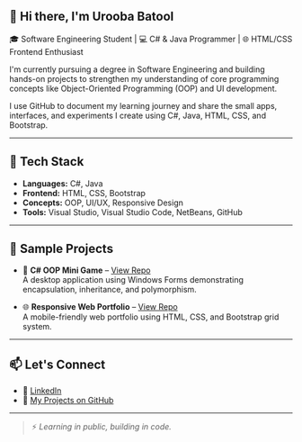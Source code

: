 ## 👋 Hi there,  I'm Urooba Batool

🎓 Software Engineering Student | 💻 C# & Java Programmer | 🌐 HTML/CSS Frontend Enthusiast

I'm currently pursuing a degree in Software Engineering and building hands-on projects to strengthen my understanding of core programming concepts like Object-Oriented Programming (OOP) and UI development.

I use GitHub to document my learning journey and share the small apps, interfaces, and experiments I create using C#, Java, HTML, CSS, and Bootstrap.

---

## 🧠 Tech Stack

- **Languages:** C#, Java
- **Frontend:** HTML, CSS, Bootstrap
- **Concepts:** OOP, UI/UX, Responsive Design
- **Tools:** Visual Studio, Visual Studio Code, NetBeans, GitHub

---

## 🔧 Sample Projects

- 🎯 **C# OOP Mini Game** – [View Repo](https://github.com/Urooba-Batool/Decode-And-Discover)  
  A desktop application using Windows Forms demonstrating encapsulation, inheritance, and polymorphism.
<!--
- 📘 **Java Console App** – [View Repo](#)  
  Logic-based Java console program applying key OOP principles.
-->

- 🌐 **Responsive Web Portfolio** – [View Repo](https://github.com/Urooba-Batool/PortFolio)  
  A mobile-friendly web portfolio using HTML, CSS, and Bootstrap grid system.

---

## 📫 Let's Connect

- 🔗 [LinkedIn](https://linkedin.com/in/urooba-batool06)
- 📂 [My Projects on GitHub](https://github.com/Urooba-Batool)

---

> ⚡ *Learning in public, building in code.*

